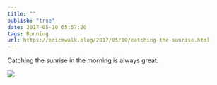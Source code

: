 ```yaml
---
title: ""
publish: "true"
date: 2017-05-10 05:57:20
tags: Running
url: https://ericmwalk.blog/2017/05/10/catching-the-sunrise.html
---
```


Catching the sunrise in the morning is always great.

![](https://ericmwalk.blog/uploads/2022/591a657d28.jpg)